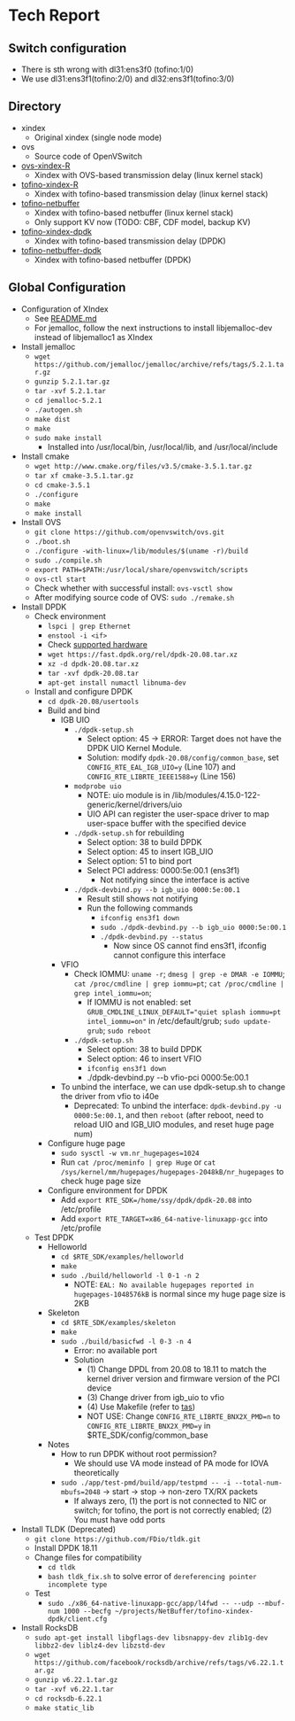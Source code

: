 # Tech Report

## Switch configuration

- There is sth wrong with dl31:ens3f0 (tofino:1/0)
- We use dl31:ens3f1(tofino:2/0) and dl32:ens3f1(tofino:3/0)

## Directory

- xindex
	+ Original xindex (single node mode)
- ovs
	+ Source code of OpenVSwitch
- [ovs-xindex-R](./ovs-xindex-R.md)
	+ Xindex with OVS-based transmission delay (linux kernel stack)
- [tofino-xindex-R](./tofino-xindex-R.md)
	+ Xindex with tofino-based transmission delay (linux kernel stack)
- [tofino-netbuffer](./tofino-netbuffer.md)
	+ Xindex with tofino-based netbuffer (linux kernel stack)
	+ Only support KV now (TODO: CBF, CDF model, backup KV)
- [tofino-xindex-dpdk](./tofino-xindex-dpdk.md)
	+ Xindex with tofino-based transmission delay (DPDK)
- [tofino-netbuffer-dpdk](./tofino-netbuffer-dpdk.md)
	+ Xindex with tofino-based netbuffer (DPDK)

## Global Configuration

- Configuration of XIndex
	+ See [README.md](../xindex/XIndex-R/READE.md)
	+ For jemalloc, follow the next instructions to install libjemalloc-dev instead of libjemalloc1 as XIndex
- Install jemalloc
	+ `wget https://github.com/jemalloc/jemalloc/archive/refs/tags/5.2.1.tar.gz`
	+ `gunzip 5.2.1.tar.gz`
	+ `tar -xvf 5.2.1.tar`
	+ `cd jemalloc-5.2.1`
	+ `./autogen.sh`
	+ `make dist`
	+ `make`
	+ `sudo make install`
		* Installed into /usr/local/bin, /usr/local/lib, and /usr/local/include
- Install cmake
	+ `wget http://www.cmake.org/files/v3.5/cmake-3.5.1.tar.gz`
	+ `tar xf cmake-3.5.1.tar.gz`
	+ `cd cmake-3.5.1`
	+ `./configure`
	+ `make`
	+ `make install`
- Install OVS
	+ `git clone https://github.com/openvswitch/ovs.git`
	+ `./boot.sh`
	+ `./configure -with-linux=/lib/modules/$(uname -r)/build`
	+ `sudo ./compile.sh`
	+ `export PATH=$PATH:/usr/local/share/openvswitch/scripts`
	+ `ovs-ctl start`
	+ Check whether with successful install: `ovs-vsctl show`
	+ After modifying source code of OVS: `sudo ./remake.sh`
- Install DPDK
	+ Check environment
		* `lspci | grep Ethernet`
		* `enstool -i <if>`
		* Check [supported hardware](http://core.dpdk.org/supported/)
		* `wget https://fast.dpdk.org/rel/dpdk-20.08.tar.xz`
		* `xz -d dpdk-20.08.tar.xz`
		* `tar -xvf dpdk-20.08.tar`
		* `apt-get install numactl libnuma-dev`
	+ Install and configure DPDK
		* `cd dpdk-20.08/usertools`
		* Build and bind
			* IGB UIO
				* `./dpdk-setup.sh`
					- Select option: 45 -> ERROR: Target does not have the DPDK UIO Kernel Module.
					- Solution: modify `dpdk-20.08/config/common_base`, set `CONFIG_RTE_EAL_IGB_UIO=y` (Line 107) and `CONFIG_RTE_LIBRTE_IEEE1588=y` (Line 156)
				* `modprobe uio`
					- NOTE: uio module is in /lib/modules/4.15.0-122-generic/kernel/drivers/uio
					- UIO API can register the user-space driver to map user-space buffer with the specified device
				* `./dpdk-setup.sh` for rebuilding
					- Select option: 38 to build DPDK
					- Select option: 45 to insert IGB_UIO
					- Select option: 51 to bind port
					- Select PCI address: 0000:5e:00.1 (ens3f1)
						+ Not notifying since the interface is active
				* `./dpdk-devbind.py --b igb_uio 0000:5e:00.1`
					- Result still shows not notifying
					- Run the following commands
						+ `ifconfig ens3f1 down`
						+ `sudo ./dpdk-devbind.py --b igb_uio 0000:5e:00.1`
						+ `./dpdk-devbind.py --status`
							* Now since OS cannot find ens3f1, ifconfig cannot configure this interface
			* VFIO
				* Check IOMMU: `uname -r`; `dmesg | grep -e DMAR -e IOMMU`; `cat /proc/cmdline | grep iommu=pt`; `cat /proc/cmdline | grep intel_iommu=on`;
					- If IOMMU is not enabled: set `GRUB_CMDLINE_LINUX_DEFAULT="quiet splash iommu=pt intel_iommu=on"` in /etc/default/grub; `sudo update-grub`; `sudo reboot`
				* `./dpdk-setup.sh`
					- Select option: 38 to build DPDK
					- Select option: 46 to insert VFIO
					- `ifconfig ens3f1 down`
					- ./dpdk-devbind.py --b vfio-pci 0000:5e:00.1
			* To unbind the interface, we can use dpdk-setup.sh to change the driver from vfio to i40e
				* Deprecated: To unbind the interface: `dpdk-devbind.py -u 0000:5e:00.1`, and then `reboot` (after reboot, need to reload UIO and IGB_UIO modules, and reset huge page num)
		* Configure huge page
			- `sudo sysctl -w vm.nr_hugepages=1024`
			- Run `cat /proc/meminfo | grep Huge` or `cat /sys/kernel/mm/hugepages/hugepages-2048kB/nr_hugepages` to check huge page size
		* Configure environment for DPDK
			- Add `export RTE_SDK=/home/ssy/dpdk/dpdk-20.08` into /etc/profile
			- Add `export RTE_TARGET=x86_64-native-linuxapp-gcc` into /etc/profile
	+ Test DPDK
		* Helloworld
			* `cd $RTE_SDK/examples/helloworld`
			* `make`
			* `sudo ./build/helloworld -l 0-1 -n 2`
				- NOTE: `EAL: No available hugepages reported in hugepages-1048576kB` is normal since my huge page size is 2KB
		* Skeleton
			* `cd $RTE_SDK/examples/skeleton`
			* `make`
			* `sudo ./build/basicfwd -l 0-3 -n 4`
				- Error: no available port
				- Solution
					+ (1) Change DPDL from 20.08 to 18.11 to match the kernel driver version and firmware version of the PCI device
					+ (3) Change driver from igb_uio to vfio
					+ (4) Use Makefile (refer to [tas](https://github.com/tcp-acceleration-service/tas/blob/master/Makefile))
					+ NOT USE: Change `CONFIG_RTE_LIBRTE_BNX2X_PMD=n` to `CONFIG_RTE_LIBRTE_BNX2X_PMD=y` in $RTE_SDK/config/common_base
		* Notes
			- How to run DPDK without root permission?
				+ We should use VA mode instead of PA mode for IOVA theoretically
			- `sudo ./app/test-pmd/build/app/testpmd -- -i --total-num-mbufs=2048` -> start -> stop -> non-zero TX/RX packets
				+ If always zero, (1) the port is not connected to NIC or switch; for tofino, the port is not correctly enabled; (2) You must have odd ports
- Install TLDK (Deprecated)
	+ `git clone https://github.com/FDio/tldk.git`
	+ Install DPDK 18.11
	+ Change files for compatibility
		* `cd tldk`
		* `bash tldk_fix.sh` to solve error of `dereferencing pointer incomplete type`
	+ Test
		* `sudo ./x86_64-native-linuxapp-gcc/app/l4fwd -- --udp --mbuf-num 1000 --becfg ~/projects/NetBuffer/tofino-xindex-dpdk/client.cfg`
- Install RocksDB
	+ `sudo apt-get install libgflags-dev libsnappy-dev zlib1g-dev libbz2-dev liblz4-dev libzstd-dev`
	+ `wget https://github.com/facebook/rocksdb/archive/refs/tags/v6.22.1.tar.gz`
	+ `gunzip v6.22.1.tar.gz`
	+ `tar -xvf v6.22.1.tar`
	+ `cd rocksdb-6.22.1`
	+ `make static_lib`
